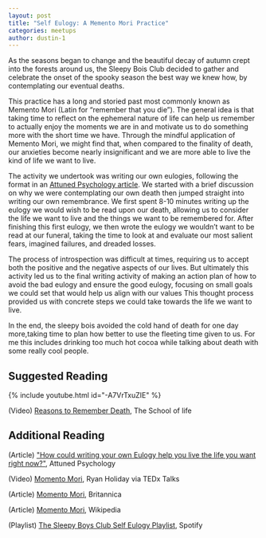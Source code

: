 ```yaml
---
layout: post
title: "Self Eulogy: A Memento Mori Practice"
categories: meetups
author: dustin-1
---
```


As the seasons began to change and the beautiful decay of autumn crept into the forests around us, the Sleepy Bois Club decided to gather and celebrate the onset of the spooky season the best way we knew how, by contemplating our eventual deaths. 

This practice has a long and storied past most commonly known as Memento Mori (Latin for “remember that you die”). The general idea is that taking time to reflect on the ephemeral nature of life can help us remember to actually enjoy the moments we are in and motivate us to do something more with the short time we have. Through the mindful application of Memento Mori, we might find that, when compared to the finality of death, our anxieties become nearly insignificant and we are more able to live the kind of life we want to live. 

The activity we undertook was writing our own eulogies, following the format in an [Attuned Psychology article](https://attunedpsychology.com/writing-eulogy-help-live-life-want-right-now/). We started with a brief discussion on why we were contemplating our own death then jumped straight into writing our own remembrance. We first spent  8-10 minutes writing up the eulogy we would wish to be read upon our death, allowing us to consider the life we want to live and the things we want to be remembered for. After finishing this first eulogy, we then wrote the eulogy we wouldn’t want to be read at our funeral, taking the time to look at and evaluate our most salient fears, imagined failures, and dreaded losses.

The process of introspection was difficult at times, requiring us to accept both the positive and the negative aspects of our lives. But ultimately this activity led us to the final writing activity of making an action plan of how to avoid the bad eulogy and ensure the good eulogy, focusing on small goals we could set that would help us align with our values This thought process provided us with concrete steps we could take towards the life we want to live. 

In the end, the sleepy bois avoided the cold hand of death for one day more,taking time to plan how better to use the fleeting time given to us. For me this includes drinking too much hot cocoa while talking about death with some really cool people.     

## Suggested Reading

{% include youtube.html id="-A7VrTxuZIE" %}

(Video) [Reasons to Remember Death](https://www.youtube.com/watch?v=-A7VrTxuZIE ), The School of life

## Additional Reading

(Article) ["How could writing your own Eulogy help you live the life you want right now?"](https://attunedpsychology.com/writing-eulogy-help-live-life-want-right-now/), Attuned Psychology

(Video) [Momento Mori](https://www.youtube.com/watch?v=PexEwJnOz3s), Ryan Holiday via TEDx Talks

(Article) [Momento Mori](https://www.britannica.com/topic/memento-mori), Britannica

(Article) [Momento Mori](https://en.wikipedia.org/wiki/Memento_mori), Wikipedia

(Playlist) [The Sleepy Boys Club Self Eulogy Playlist](https://open.spotify.com/playlist/6RriRvmdc19Pbmm9uvfzJX?si=3fe447977f2b4b11), Spotify
